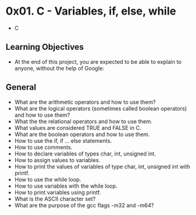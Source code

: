 # 0x01. C - Variables, if, else, while
- C

## Learning Objectives
- At the end of this project, you are expected to be able to explain to anyone, without the help of Google:

## General
- What are the arithmetic operators and how to use them?
- What are the logical operators (sometimes called boolean operators) and how to use them?
- What the the relational operators and how to use them.
- What values are considered TRUE and FALSE in C.
- What are the boolean operators and how to use them.
- How to use the if, if ... else statements.
- How to use comments.
- How to declare variables of types char, int, unsigned int.
- How to assign values to variables.
- How to print the values of variables of type char, int, unsigned int with printf.
- How to use the while loop.
- How to use variables with the while loop.
- How to print variables using printf.
- What is the ASCII character set?
- What are the purpose of the gcc flags -m32 and -m64?
